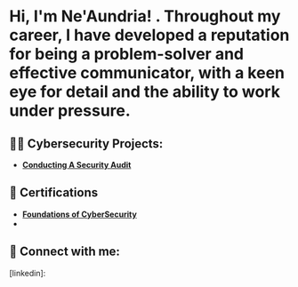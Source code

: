 <h1>Hi, I'm Ne'Aundria! . Throughout my career, I have developed a reputation for being a problem-solver and effective communicator, with a keen eye for detail and the ability to work under pressure. </h1>
<h2>👨‍💻 Cybersecurity Projects:</h2>

- <b> [Conducting A Security Audit](https://github.com/Bostockn/Security-Audit/blob/main/README.md) </b>
 
<h2> 🧐 Certifications </h2> 
 
- <b> [Foundations of CyberSecurity](https://www.coursera.org/account/accomplishments/verify/8LXR663XNJCN) </b>
- <b> </b>
 
 
<h2> 🤳 Connect with me:</h2>
 
 
[linkedin]:
